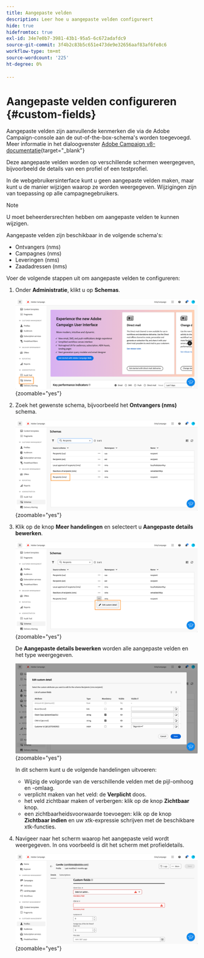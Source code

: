 ```yaml
---
title: Aangepaste velden
description: Leer hoe u aangepaste velden configureert
hide: true
hidefromtoc: true
exl-id: 34e7e0b7-3981-43b1-95a5-6c672adafdc9
source-git-commit: 3f4b2c83b5c651e473de9e32656aaf83af6fe8c6
workflow-type: tm+mt
source-wordcount: '225'
ht-degree: 0%

---
```


# Aangepaste velden configureren {#custom-fields}

Aangepaste velden zijn aanvullende kenmerken die via de Adobe Campaign-console aan de out-of-the-box-schema&#39;s worden toegevoegd. Meer informatie in het dialoogvenster [Adobe Campaign v8-documentatie](https://experienceleague.adobe.com/docs/campaign/campaign-v8/developer/shemas-forms/extend-schema.html){target="_blank"}

Deze aangepaste velden worden op verschillende schermen weergegeven, bijvoorbeeld de details van een profiel of een testprofiel.

In de webgebruikersinterface kunt u geen aangepaste velden maken, maar kunt u de manier wijzigen waarop ze worden weergegeven. Wijzigingen zijn van toepassing op alle campagnegebruikers.

>[!NOTE]
>
>U moet beheerdersrechten hebben om aangepaste velden te kunnen wijzigen.

Aangepaste velden zijn beschikbaar in de volgende schema&#39;s:

* Ontvangers (nms)
* Campagnes (nms)
* Leveringen (nms)
* Zaadadressen (nms)

Voer de volgende stappen uit om aangepaste velden te configureren:

1. Onder **Administratie**, klikt u op **Schemas**.

   ![](assets/custom-fields.png){zoomable="yes"}

1. Zoek het gewenste schema, bijvoorbeeld het **Ontvangers (nms)** schema.

   ![](assets/custom-fields2.png){zoomable="yes"}

1. Klik op de knop **Meer handelingen** en selecteert u **Aangepaste details bewerken**.

   ![](assets/custom-fields3.png){zoomable="yes"}

   De **Aangepaste details bewerken** worden alle aangepaste velden en het type weergegeven.

   ![](assets/custom-fields4.png){zoomable="yes"}

   In dit scherm kunt u de volgende handelingen uitvoeren:

   * Wijzig de volgorde van de verschillende velden met de pijl-omhoog en -omlaag.
   * verplicht maken van het veld: de **Verplicht** doos.
   * het veld zichtbaar maken of verbergen: klik op de knop **Zichtbaar** knop.
   * een zichtbaarheidsvoorwaarde toevoegen: klik op de knop **Zichtbaar indien** en uw xtk-expressie schrijven met de beschikbare xtk-functies.

1. Navigeer naar het scherm waarop het aangepaste veld wordt weergegeven. In ons voorbeeld is dit het scherm met profieldetails.

   ![](assets/custom-fields5.png){zoomable="yes"}
